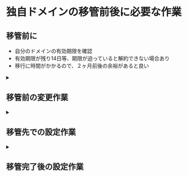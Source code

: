 
# 独自ドメインの移管前後に必要な作業

## 移管前に

- 自分のドメインの有効期限を確認
- 有効期限が残り14日等、期限が迫っていると解約できない場合あり
- 移行に時間がかかるので、２ヶ月前後の余裕があると良い

<details>
<summary>

## 移管前の変更作業

</summary>

### 1. Whois情報の確認と変更

移管元ドメイン管理会社で、Whois情報の「Registrant（登録者）」のメールアドレスを、現在利用しているものに更新します。  
移管承認のメールが届くため、必須の作業です。  
  
※ お名前.comの場合、ユーザー管理画面とドメイン管理画面の２つあるので注意  

### 2. ドメインロックの解除

移管元管理会社の管理画面で、ドメインの「ロック」または「保護」機能を解除します。  
これが有効になっていると、移管手続きが進みません。

### 3. AuthCodeの確認

移管元管理会社の管理画面からAuthCodeを取得します。これは移管申請時に移管先で必要になります。  
※分かりにくい場所にあった記憶。。。自分のドメイン名をクリックしたら見える場所にある

### 4. その他

登録情報の変更ごとに承認作業や、移管前後でのダブル承認など普段慣れない作業が出たりするので、余裕を持って作業する

- - -  

</details>


<details>
<summary>

## 移管先での設定作業

</summary>

### 移管申請と承認

移管先ドメイン管理会社で、移管申請を行います。  
その後、Whois情報に登録したメールアドレスに届く認証メールで承認手続きを行います。

### ネームサーバーの設定

移管先（この場合はVALUE-DOMAIN）の管理画面で、ネームサーバーを移管先サーバー（ns1.value-domain.comなど）に設定します。  
この作業が完了すると、ドメインとサーバーが紐づきます。

- - - 

</details>


<details>
<summary>

## 移管完了後の設定作業

</summary>

### DNSレコードの設定

移管先（VALUE-DOMAIN）の管理画面で、サーバーのIPアドレスをAレコードとして設定するなど、DNSレコードを正しく設定します。

### SSL証明書の発行

サーバーの管理画面（CORESERVERなど）で、独自ドメインに対応したSSL証明書を発行します。これにより、https://での安全な通信が可能になります。

### 公開ディレクトリの確認

独自ドメインでアクセスした際に表示する、サーバー上のディレクトリを設定します。

### DNSの浸透を待つ

すべての設定が完了したら、インターネット全体に情報が伝播するのを待ちます。伝播には最大48時間ほどかかります。

#### DNS浸透確認

以下で独自ドメインを入力して確認可能

- https://dnschecker.org/
- https://www.whatsmydns.net/

### メールの送受信テスト

### Webサイトの表示確認



- - - 

</details>






